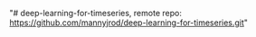 "# deep-learning-for-timeseries, remote repo: https://github.com/mannyjrod/deep-learning-for-timeseries.git" 
